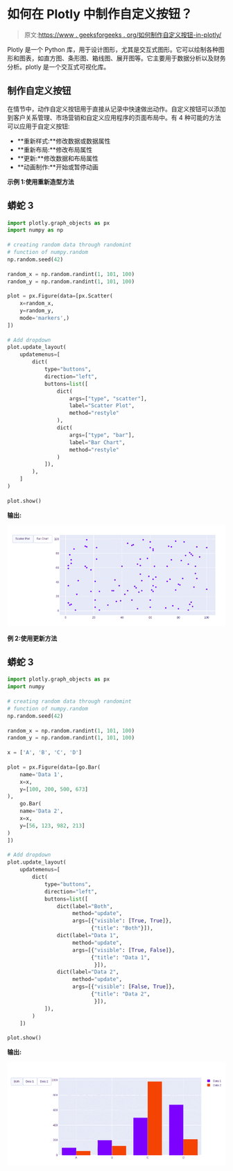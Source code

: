 # 如何在 Plotly 中制作自定义按钮？

> 原文:[https://www . geeksforgeeks . org/如何制作自定义按钮-in-plotly/](https://www.geeksforgeeks.org/how-to-make-custom-buttons-in-plotly/)

Plotly 是一个 Python 库，用于设计图形，尤其是交互式图形。它可以绘制各种图形和图表，如直方图、条形图、箱线图、展开图等。它主要用于数据分析以及财务分析。plotly 是一个交互式可视化库。

## 制作自定义按钮

在情节中，动作自定义按钮用于直接从记录中快速做出动作。自定义按钮可以添加到客户关系管理、市场营销和自定义应用程序的页面布局中。有 4 种可能的方法可以应用于自定义按钮:

*   **重新样式:**修改数据或数据属性
*   **重新布局:**修改布局属性
*   **更新:**修改数据和布局属性
*   **动画制作:**开始或暂停动画

**示例 1:使用重新造型方法**

## 蟒蛇 3

```py
import plotly.graph_objects as px
import numpy as np

# creating random data through randomint
# function of numpy.random
np.random.seed(42)

random_x = np.random.randint(1, 101, 100)
random_y = np.random.randint(1, 101, 100)

plot = px.Figure(data=[px.Scatter(
    x=random_x,
    y=random_y,
    mode='markers',)
])

# Add dropdown
plot.update_layout(
    updatemenus=[
        dict(
            type="buttons",
            direction="left",
            buttons=list([
                dict(
                    args=["type", "scatter"],
                    label="Scatter Plot",
                    method="restyle"
                ),
                dict(
                    args=["type", "bar"],
                    label="Bar Chart",
                    method="restyle"
                )
            ]),
        ),
    ]
)

plot.show()
```

**输出:**

![](img/18c8faac3f5c19fe8e62ca08bd686bc9.png)

**例 2:使用更新方法**

## 蟒蛇 3

```py
import plotly.graph_objects as px
import numpy

# creating random data through randomint
# function of numpy.random
np.random.seed(42)

random_x = np.random.randint(1, 101, 100)
random_y = np.random.randint(1, 101, 100)

x = ['A', 'B', 'C', 'D']

plot = px.Figure(data=[go.Bar(
    name='Data 1',
    x=x,
    y=[100, 200, 500, 673]
),
    go.Bar(
    name='Data 2',
    x=x,
    y=[56, 123, 982, 213]
)
])

# Add dropdown
plot.update_layout(
    updatemenus=[
        dict(
            type="buttons",
            direction="left",
            buttons=list([
                dict(label="Both",
                     method="update",
                     args=[{"visible": [True, True]},
                           {"title": "Both"}]),
                dict(label="Data 1",
                     method="update",
                     args=[{"visible": [True, False]},
                           {"title": "Data 1",
                            }]),
                dict(label="Data 2",
                     method="update",
                     args=[{"visible": [False, True]},
                           {"title": "Data 2",
                            }]),
            ]),
        )
    ])

plot.show()
```

**输出:**

![](img/8188c35557222f87c6ce2d999f2bd2cd.png)